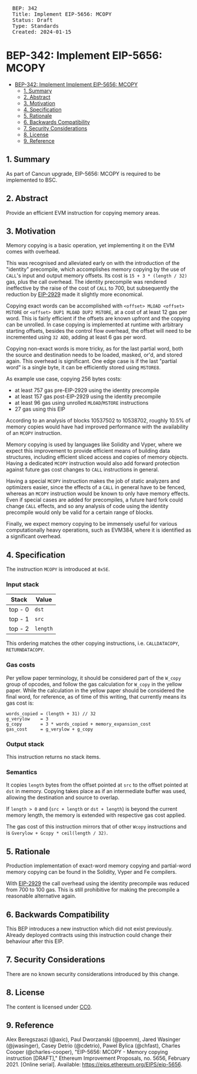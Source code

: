 <pre>
  BEP: 342
  Title: Implement EIP-5656: MCOPY
  Status: Draft
  Type: Standards
  Created: 2024-01-15
</pre>


# BEP-342: Implement EIP-5656: MCOPY

- [BEP-342: Implement Implement EIP-5656: MCOPY](#bep-342-implement-eip-5656-mcopy)
  - [1. Summary](#1-summary)
  - [2. Abstract](#2-abstract)
  - [3. Motivation](#3-motivation)
  - [4. Specification](#4-specification)
  - [5. Rationale](#5-rationale)
  - [6. Backwards Compatibility](#6-backwards-compatibility)
  - [7. Security Considerations](#7-security-considerations)
  - [8. License](#8-license)
  - [9. Reference](#9-reference)


## 1. Summary
As part of Cancun upgrade, EIP-5656: MCOPY is required to be implemented to BSC.

## 2. Abstract

Provide an efficient EVM instruction for copying memory areas.

## 3. Motivation

Memory copying is a basic operation, yet implementing it on the EVM comes with overhead.

This was recognised and alleviated early on with the introduction of the "identity" precompile, which accomplishes
memory copying by the use of `CALL`'s input and output memory offsets. Its cost is `15 + 3 * (length / 32)` gas, plus
the call overhead. The identity precompile was rendered ineffective by the raise of the cost of `CALL` to 700, but subsequently
the reduction by [EIP-2929](./BEP-230.md) made it slightly more economical.

Copying exact words can be accomplished with `<offset> MLOAD <offset> MSTORE` or `<offset> DUP1 MLOAD DUP2 MSTORE`,
at a cost of at least 12 gas per word. This is fairly efficient if the offsets are known upfront and the copying can be unrolled.
In case copying is implemented at runtime with arbitrary starting offsets, besides the control flow overhead, the offset
will need to be incremented using `32 ADD`, adding at least 6 gas per word.

Copying non-exact words is more tricky, as for the last partial word, both the source and destination needs to be loaded,
masked, or'd, and stored again. This overhead is significant. One edge case is if the last "partial word" is a single byte,
it can be efficiently stored using `MSTORE8`.

As example use case, copying 256 bytes costs:

- at least 757 gas pre-EIP-2929 using the identity precompile
- at least 157 gas post-EIP-2929 using the identity precompile
- at least 96 gas using unrolled `MLOAD`/`MSTORE` instructions
- 27 gas using this EIP

According to an analysis of blocks 10537502 to 10538702, roughly 10.5% of memory copies would have had improved performance with the
availability of an `MCOPY` instruction.

Memory copying is used by languages like Solidity and Vyper, where we expect this improvement to provide efficient means of building
data structures, including efficient sliced access and copies of memory objects. Having a dedicated `MCOPY` instruction would also add
forward protection against future gas cost changes to `CALL` instructions in general.

Having a special `MCOPY` instruction makes the job of static analyzers and optimizers easier, since the effects of a `CALL` in general
have to be fenced, whereas an `MCOPY` instruction would be known to only have memory effects. Even if special cases are added
for precompiles, a future hard fork could change `CALL` effects, and so any analysis of code using the identity precompile would only
be valid for a certain range of blocks.

Finally, we expect memory copying to be immensely useful for various computationally heavy operations, such as EVM384,
where it is identified as a significant overhead.

## 4. Specification

The instruction `MCOPY` is introduced at `0x5E`.

### Input stack

| Stack | Value |
|-------|-------|
| top - 0 | `dst` |
| top - 1 | `src` |
| top - 2 | `length` |

This ordering matches the other copying instructions, i.e. `CALLDATACOPY`, `RETURNDATACOPY`.

### Gas costs

Per yellow paper terminology, it should be considered part of the `W_copy` group of opcodes, and follow the gas calculation for `W_copy` in the yellow paper. While the calculation in the yellow paper should be considered the final word, for reference, as of time of this writing, that currently means its gas cost is:

```
words_copied = (length + 31) // 32
g_verylow    = 3
g_copy       = 3 * words_copied + memory_expansion_cost
gas_cost     = g_verylow + g_copy
```

### Output stack

This instruction returns no stack items.

### Semantics

It copies `length` bytes from the offset pointed at `src` to the offset pointed at `dst` in memory.
Copying takes place as if an intermediate buffer was used, allowing the destination and source to overlap.

If `length > 0` and (`src + length` or `dst + length`) is beyond the current memory length, the memory is extended with respective gas cost applied.

The gas cost of this instruction mirrors that of other `Wcopy` instructions and is `Gverylow + Gcopy * ceil(length / 32)`.

## 5. Rationale

Production implementation of exact-word memory copying and partial-word memory copying can be found in the Solidity, Vyper and Fe compilers.

With [EIP-2929](./BEP-230.md) the call overhead using the identity precompile was reduced from 700 to 100 gas.
This is still prohibitive for making the precompile a reasonable alternative again.

## 6. Backwards Compatibility

This BEP introduces a new instruction which did not exist previously. Already deployed contracts using this instruction could change their behaviour after this EIP.

## 7. Security Considerations

There are no known security considerations introduced by this change.

## 8. License

The content is licensed under [CC0](https://creativecommons.org/publicdomain/zero/1.0/).

## 9. Reference

Alex Beregszaszi (@axic), Paul Dworzanski (@poemm), Jared Wasinger (@jwasinger), Casey Detrio (@cdetrio), Pawel Bylica (@chfast), Charles Cooper (@charles-cooper), "EIP-5656: MCOPY - Memory copying instruction [DRAFT]," Ethereum Improvement Proposals, no. 5656, February 2021. [Online serial]. Available: https://eips.ethereum.org/EIPS/eip-5656.